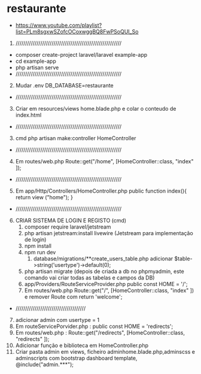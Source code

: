 # restaurante
- https://www.youtube.com/playlist?list=PLm8sgxwSZofcOCoxwggBQ8FwPSoQUI_So

1. ////////////////////////////////////////////////////////
- composer create-project laravel/laravel example-app
- cd example-app
- php artisan serve
- ////////////////////////////////////////////////////////
2. Mudar .env DB_DATABASE=restaurante
- ////////////////////////////////////////////////////////
3. Criar em resources/views home.blade.php e colar o conteudo de index.html
- ////////////////////////////////////////////////////////
3. cmd php artisan make:controller HomeController
- ////////////////////////////////////////////////////////
4. Em routes/web.php Route::get("/home", [HomeController::class, "index" ]);
- ////////////////////////////////////////////////////////
5. Em app/Http/Controllers/HomeController.php public 
    function index(){
            return view ("home");
        }
- ////////////////////////////////////////////////////////
6. CRIAR SISTEMA DE LOGIN E REGISTO (cmd)
    1. composer require laravel/jetstream
    2. php artisan jetstream:install livewire (Jetstream para implementação de login)
    3. npm install
    4. npm run dev
        1. database/migrations/**create_users_table.php adicionar $table->string('usertype')->default(0);
    5. php artisan migrate (depois de criada a db no phpmyadmin, este comando vai criar todas as tabelas e campos da DB)
    6. app/Providers/RouteServiceProvider.php public const HOME = '/';
    7. Em routes/web.php Route::get("/", [HomeController::class, "index" ]) e remover Route com return 'welcome';

- /////////////////////////////////////
7. adicionar admin com usertype = 1
8. Em routeServicePorvider.php : public const HOME = 'redirects'; 
9. Em routes/web.php : Route::get("/redirects", [HomeController::class, "redirects" ]);
10. Adicionar função e biblioteca em HomeController.php
11. Criar pasta admin em views, ficheiro adminhome.blade.php,adminscss e adminscripts com bootstrap dashboard template, @include("admin.***");